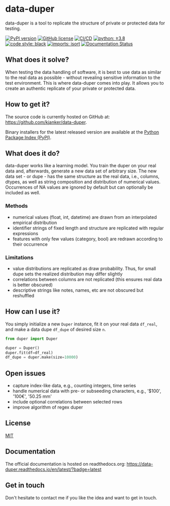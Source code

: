 # data-duper

data-duper is a tool to replicate the structure of private or protected data for testing.

[![PyPI version](https://img.shields.io/pypi/v/data-duper.svg?style=flat&label=version)](https://pypi.org/project/data-duper)
[![GitHub license](https://img.shields.io/github/license/kjanker/data-duper.svg)](https://github.com/kjanker/data-duper/blob/main/LICENSE)
[![CI/CD](https://github.com/kjanker/data-duper/actions/workflows/ci.yml/badge.svg?branch=main)](https://github.com/kjanker/data-duper/actions/workflows/ci.yml)
[![python: ≥3.8](https://img.shields.io/badge/%20python-≥3.8-%23FFD43B?style=flat&labelColor=4B8BBE&logo=python&logoColor=FFD43B)](https://www.python.org/)
[![code style: black](https://img.shields.io/badge/code%20style-black-000000.svg)](https://github.com/psf/black)
[![imports: isort](https://img.shields.io/badge/%20imports-isort-%231674b1?style=flat&labelColor=ef8336)](https://pycqa.github.io/isort/)
[![Documentation Status](https://readthedocs.org/projects/data-duper/badge/?version=latest)](https://data-duper.readthedocs.io/en/latest/?badge=latest)


## What does it solve?

When testing the data handling of software, it is best to use data as similar to the real data as possible - without revealing sensitive information to the test environment. This is where data-duper comes into play. It allows you to create an authentic replicate of your private or protected data.

## How to get it?

The source code is currently hosted on GitHub at: https://github.com/kjanker/data-duper.

Binary installers for the latest released version are available at the [Python
Package Index (PyPI)](https://pypi.org/project/data-duper).

## What does it do?

data-duper works like a learning model. You train the duper on your real data and, afterwards, generate a new data set of arbitrary size. The new data set - or dupe - has the same structure as the real data, i.e., columns, dtypes, as well as string composition and distribution of numerical values. Occurrences of NA values are ignored by default but can optionally be included as well.

### Methods
- numerical values (float, int, datetime) are drawn from an interpolated empirical distribution
- identifier strings of fixed length and structure are replicated with regular expressions
- features with only few values (category, bool) are redrawn according to their occurrence

### Limitations
- value distributions are replicated as draw probability. Thus, for small dupe sets the realized distribution may differ slightly
- correlations between columns are not replicated (this ensures real data is better obscured)
- descriptive strings like notes, names, etc are not obscured but reshuffled

## How can I use it?

You simply initialize a new `Duper` instance, fit it on your real data `df_real`, and make a data dupe `df_dupe` of desired size `n`.

```python
from duper import Duper

duper = Duper()
duper.fit(df=df_real)
df_dupe = duper.make(size=10000)
```

## Open issues
- capture index-like data, e.g., counting integers, time series
- handle numerical data with pre- or subseeding characters, e.g., '$100', '100€', '50.25 mm'
- include optional correlations between selected rows
- improve algorithm of regex duper

## License
[MIT](LICENSE)

## Documentation
The official documentation is hosted on readthedocs.org: https://data-duper.readthedocs.io/en/latest/?badge=latest

## Get in touch

Don't hesitate to contact me if you like the idea and want to get in touch.